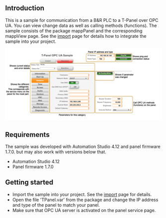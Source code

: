 ## Introduction

This is a sample for communication from a B&R PLC to a T-Panel over OPC UA. You can view change data as well as calling methods (functions). The sample consists of the package mappPanel and the corresponding mappView page. See the [import](Import/import.md) page for details how to integrate the sample into your project.

![](./images/overview.jpg)

## Requirements

The sample was developed with Automation Studio 4.12 and panel firmware 1.7.0. but may also work with versions below that.

* Automation Studio 4.12
* Panel firmware 1.7.0

## Getting started

* Import the sample into your project. See the [import](Import/import.md) page for details.
* Open the file 'TPanel.var' from the package and change the IP address and type of the panel to match your panel.
* Make sure that OPC UA server is activated on the panel service page.
